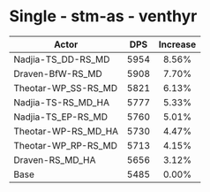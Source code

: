 # Single - stm-as - venthyr
| Actor | DPS | Increase |
|---|:---:|:---:|
|Nadjia-TS_DD-RS_MD|5954|8.56%|
|Draven-BfW-RS_MD|5908|7.70%|
|Theotar-WP_SS-RS_MD|5821|6.13%|
|Nadjia-TS-RS_MD_HA|5777|5.33%|
|Nadjia-TS_EP-RS_MD|5760|5.01%|
|Theotar-WP-RS_MD_HA|5730|4.47%|
|Theotar-WP_RP-RS_MD|5713|4.15%|
|Draven-RS_MD_HA|5656|3.12%|
|Base|5485|0.00%|
